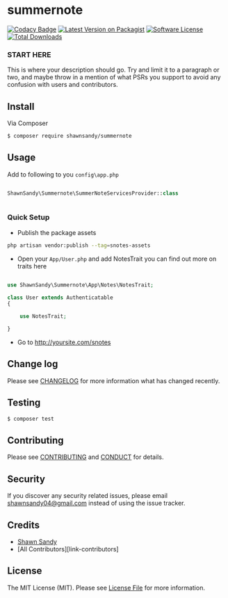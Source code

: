 # summernote

[![Codacy Badge](https://api.codacy.com/project/badge/Grade/1d5a9c928f2c4ddd90f67ef15685ea1c)](https://www.codacy.com/app/shawnsandy04/snotes?utm_source=github.com&utm_medium=referral&utm_content=shawnsandy/snotes&utm_campaign=badger)
[![Latest Version on Packagist][ico-version]][link-packagist]
[![Software License][ico-license]](LICENSE.md)
[![Total Downloads][ico-downloads]][link-downloads]

### START HERE


This is where your description should go. Try and limit it to a paragraph or two, and maybe throw in a mention of what
PSRs you support to avoid any confusion with users and contributors.

## Install

Via Composer

``` bash
$ composer require shawnsandy/summernote
```

## Usage


Add to following to you `config\app.php`

``` php

ShawnSandy\Summernote\SummerNoteServicesProvider::class
 
```

### Quick Setup

- Publish the package assets 

``` bash 
php artisan vendor:publish --tag=snotes-assets
```

- Open your `App/User.php` and add NotesTrait you can find out more on traits here 

```php

use ShawnSandy\Summernote\App\Notes\NotesTrait;

class User extends Authenticatable
{

    use NotesTrait;

}

```

- Go to http://yoursite.com/snotes


## Change log

Please see [CHANGELOG](CHANGELOG.md) for more information what has changed recently.

## Testing

``` bash
$ composer test
```

## Contributing

Please see [CONTRIBUTING](CONTRIBUTING.md) and [CONDUCT](CONDUCT.md) for details.

## Security

If you discover any security related issues, please email shawnsandy04@gmail.com instead of using the issue tracker.

## Credits

- [Shawn Sandy][link-author]
- [All Contributors][link-contributors]

## License

The MIT License (MIT). Please see [License File](LICENSE.md) for more information.

[ico-version]: https://img.shields.io/packagist/v/shawnsandy/summernote.svg?style=flat-square
[ico-license]: https://img.shields.io/badge/license-MIT-brightgreen.svg?style=flat-square
[ico-downloads]: https://img.shields.io/packagist/dt/shawnsandy/summernote.svg?style=flat-square

[link-packagist]: https://packagist.org/packages/shawnsandy/summernote
[link-downloads]: https://packagist.org/packages/shawnsandy/summernote
[link-author]: https://github.com/shawnsandy

